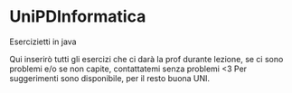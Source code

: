 # UniPDInformatica
Esercizietti in java

Qui inserirò tutti gli esercizi che ci darà la prof durante lezione, se ci sono problemi e/o se non capite, contattatemi senza problemi <3
Per suggerimenti sono disponibile, per il resto buona UNI.
